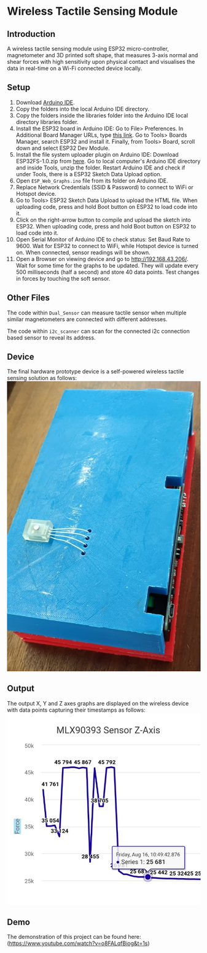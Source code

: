 # Wireless Tactile Sensing Module

## Introduction

A wireless tactile sensing module using ESP32 micro-controller, magnetometer and 3D printed soft shape, that measures 3-axis normal and shear forces with high sensitivity upon physical contact and visualises the data in real-time on a Wi-Fi connected device locally.

## Setup

1. Download [Arduino IDE](https://www.arduino.cc/en/Main/Software).
2. Copy the folders into the local Arduino IDE directory.
3. Copy the folders inside the libraries folder into the Arduino IDE local directory libraries folder.
4. Install the ESP32 board in Arduino IDE:
	      Go to File> Preferences.
	      In Additional Board Manager URLs, type [this link](https://dl.espressif.com/dl/package_esp32_index.json).
	      Go to Tools> Boards Manager, search ESP32 and install it.
	      Finally, from Tools> Board, scroll down and select ESP32 Dev Module.
5. Install the file system uploader plugin on Arduino IDE:
	      Download ESP32FS-1.0.zip from [here](https://github.com/me-no-dev/arduino-esp32fs-plugin/releases/).
	      Go to local computer's Arduino IDE directory and inside Tools, unzip the folder.
	      Restart Arduino IDE and check if under Tools, there is a ESP32 Sketch Data Upload option.
5. Open ```ESP_Web_Graphs.ino``` file from its folder on Arduino IDE.
6. Replace Network Credentials (SSID & Password) to connect to WiFi or Hotspot device.
7. Go to Tools> ESP32 Sketch Data Upload to upload the HTML file.
	      When uploading code, press and hold Boot button on ESP32 to load code into it.
8. Click on the right-arrow button to compile and upload the sketch into ESP32.
	      When uploading code, press and hold Boot button on ESP32 to load code into it.
9. Open Serial Monitor of Arduino IDE to check status:
	      Set Baud Rate to 9600. 
	      Wait for ESP32 to connect to WiFi, while Hotspot device is turned on. 
	      When connected, sensor readings will be shown.
10. Open a Browser on viewing device and go to http://192.168.43.206/.
 	      Wait for some time for the graphs to be updated.
	      They will update every 500 milliseconds (half a second) and store 40 data points.
 	      Test changes in forces by touching the soft sensor.
	      
## Other Files

The code within ```Dual_Sensor``` can measure tactile sensor when multiple similar magnetometers are connected with different addresses.

The code within ```i2c_scanner``` can scan for the connected i2c connection based sensor to reveal its address.

## Device

The final hardware prototype device is a self-powered wireless tactile sensing solution as follows:
![github-small](https://github.com/azraful/Wireless-Tactile-Sensor/blob/master/Prototype%20Top.jpeg?raw=true)

## Output

The output X, Y and Z axes graphs are displayed on the wireless device with data points capturing their timestamps as follows:
![github-small](https://github.com/azraful/Wireless-Tactile-Sensor/blob/master/Timestamp.jpg?raw=true)

## Demo

The demonstration of this project can be found here:
(https://www.youtube.com/watch?v=o8FALqfBiog&t=1s)
